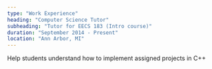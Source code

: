 ```yaml
---
type: "Work Experience"
heading: "Computer Science Tutor"
subheading: "Tutor for EECS 183 (Intro course)"
duration: "September 2014 - Present"
location: "Ann Arbor, MI"
---
```


Help students understand how to implement assigned projects in C++

